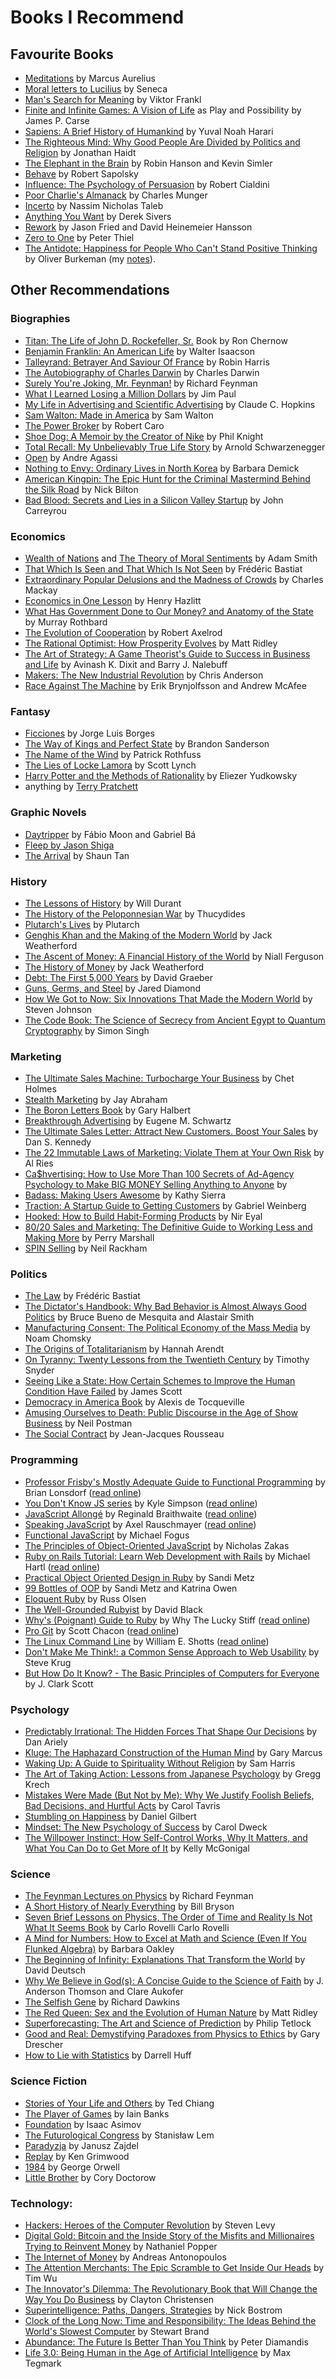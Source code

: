 # Books I Recommend

## Favourite Books

* [Meditations](https://www.goodreads.com/book/show/30659.Meditations) by Marcus Aurelius
* [Moral letters to Lucilius](https://www.goodreads.com/book/show/42457668-moral-letters-to-lucilius) by Seneca
* [Man's Search for Meaning](https://www.goodreads.com/book/show/4069.Man_s_Search_for_Meaning) by Viktor Frankl
* [Finite and Infinite Games: A Vision of Life](https://www.goodreads.com/book/show/189989.Finite_and_Infinite_Games) as Play and Possibility by James P. Carse
* [Sapiens: A Brief History of Humankind](https://www.goodreads.com/book/show/23692271-sapiens) by Yuval Noah Harari
* [The Righteous Mind: Why Good People Are Divided by Politics and Religion](https://www.goodreads.com/book/show/11324722-the-righteous-mind) by Jonathan Haidt
* [The Elephant in the Brain](https://www.goodreads.com/book/show/28820444-the-elephant-in-the-brain) by Robin Hanson and Kevin Simler
* [Behave](https://www.goodreads.com/book/show/31170723-behave) by Robert Sapolsky
* [Influence: The Psychology of Persuasion](https://www.goodreads.com/book/show/28815.Influence) by Robert Cialdini
* [Poor Charlie's Almanack](https://www.goodreads.com/book/show/944652.Poor_Charlie_s_Almanack) by Charles Munger
* [Incerto](https://www.goodreads.com/series/164555-incerto) by Nassim Nicholas Taleb
* [Anything You Want](https://www.goodreads.com/book/show/11878168-anything-you-want) by Derek Sivers
* [Rework](https://www.goodreads.com/book/show/6732019-rework) by Jason Fried and David Heinemeier Hansson
* [Zero to One](https://www.goodreads.com/book/show/18050143-zero-to-one) by Peter Thiel
* [The Antidote: Happiness for People Who Can't Stand Positive Thinking](https://www.goodreads.com/book/show/13721709-the-antidote) by Oliver Burkeman \(my [notes](https://stojanow.com/the-antidote/)\).

## Other Recommendations

### Biographies

* [Titan: The Life of John D. Rockefeller, Sr.](https://www.goodreads.com/book/show/16121.Titan) Book by Ron Chernow
* [Benjamin Franklin: An American Life](https://www.goodreads.com/book/show/10883.Benjamin_Franklin) by Walter Isaacson
* [Talleyrand: Betrayer And Saviour Of France](https://www.goodreads.com/book/show/4446705-talleyrand) by Robin Harris
* [The Autobiography of Charles Darwin](https://www.goodreads.com/book/show/185404.The_Autobiography_of_Charles_Darwin_1809_82) by Charles Darwin
* [Surely You're Joking, Mr. Feynman!](https://www.goodreads.com/author/show/1429989.Richard_Feynman) by Richard Feynman
* [What I Learned Losing a Million Dollars](https://www.goodreads.com/book/show/1334384.What_I_Learned_Losing_a_Million_Dollars) by Jim Paul
* [My Life in Advertising and Scientific Advertising](https://www.goodreads.com/book/show/404747.My_Life_in_Advertising_and_Scientific_Advertising) by Claude C. Hopkins
* [Sam Walton: Made in America](https://www.goodreads.com/book/show/10631.Sam_Walton) by Sam Walton
* [The Power Broker](https://www.goodreads.com/book/show/1111.The_Power_Broker) by Robert Caro
* [Shoe Dog: A Memoir by the Creator of Nike](https://www.goodreads.com/book/show/27220736-shoe-dog) by Phil Knight
* [Total Recall: My Unbelievably True Life Story](https://www.goodreads.com/book/show/14546626-total-recall) by Arnold Schwarzenegger
* [Open](https://www.goodreads.com/book/show/6480781-open) by Andre Agassi
* [Nothing to Envy: Ordinary Lives in North Korea](https://www.goodreads.com/book/show/40604846-nothing-to-envy) by Barbara Demick
* [American Kingpin: The Epic Hunt for the Criminal Mastermind Behind the Silk Road](https://www.goodreads.com/book/show/31920777-american-kingpin) by Nick Bilton
* [Bad Blood: Secrets and Lies in a Silicon Valley Startup](https://www.goodreads.com/book/show/37976541-bad-blood) by John Carreyrou

### Economics

* [Wealth of Nations](https://www.goodreads.com/book/show/25698.The_Wealth_of_Nations) and [The Theory of Moral Sentiments](https://www.goodreads.com/book/show/25700.The_Theory_of_Moral_Sentiments) by Adam Smith
* [That Which Is Seen and That Which Is Not Seen](https://www.goodreads.com/book/show/1609227.That_Which_Is_Seen_and_That_Which_Is_Not_Seen) by Frédéric Bastiat
* [Extraordinary Popular Delusions and the Madness of Crowds](https://www.goodreads.com/book/show/162120.Extraordinary_Popular_Delusions_and_the_Madness_of_Crowds) by Charles Mackay
* [Economics in One Lesson](https://www.goodreads.com/book/show/3028.Economics_in_One_Lesson) by Henry Hazlitt
* [What Has Government Done to Our Money? and Anatomy of the State](https://www.goodreads.com/book/show/81977.What_Has_Government_Done_to_Our_Money_and_The_Case_for_the_100_Percent_Gold_Dollar) by Murray Rothbard
* [The Evolution of Cooperation](https://www.goodreads.com/book/show/366821.The_Evolution_of_Cooperation) by Robert Axelrod
* [The Rational Optimist: How Prosperity Evolves](https://www.goodreads.com/book/show/7776209-the-rational-optimist) by Matt Ridley
* [The Art of Strategy: A Game Theorist's Guide to Success in Business and Life](hhttps://www.goodreads.com/book/show/2423424.The_Art_of_Strategy) by Avinash K. Dixit and Barry J. Nalebuff
* [Makers: The New Industrial Revolution](https://www.goodreads.com/book/show/13414678-makers) by Chris Anderson
* [Race Against The Machine](https://www.goodreads.com/book/show/12952273-race-against-the-machine) by Erik Brynjolfsson and Andrew McAfee

### Fantasy

* [Ficciones](https://www.goodreads.com/book/show/426504.Ficciones) by Jorge Luis Borges
* [The Way of Kings and Perfect State](https://www.goodreads.com/book/show/7235533-the-way-of-kings) by Brandon Sanderson
* [The Name of the Wind](https://www.goodreads.com/book/show/186074.The_Name_of_the_Wind) by Patrick Rothfuss
* [The Lies of Locke Lamora](https://www.goodreads.com/book/show/29588376-the-lies-of-locke-lamora) by Scott Lynch
* [Harry Potter and the Methods of Rationality](https://www.goodreads.com/book/show/10016013-harry-potter-and-the-methods-of-rationality) by Eliezer Yudkowsky
* anything by [Terry Pratchett](https://www.goodreads.com/author/show/1654.Terry_Pratchett)

### Graphic Novels

* [Daytripper](https://www.goodreads.com/book/show/8477057-daytripper) by Fábio Moon and Gabriel Bá
* [Fleep by Jason Shiga](http://www.shigabooks.com/fleep.php)
* [The Arrival](https://www.goodreads.com/book/show/920607.The_Arrival) by Shaun Tan

### History

* [The Lessons of History](https://www.goodreads.com/book/show/174713.The_Lessons_of_History) by Will Durant
* [The History of the Peloponnesian War](https://www.goodreads.com/book/show/261243.History_of_the_Peloponnesian_War) by Thucydides
* [Plutarch's Lives](https://www.goodreads.com/series/157208) by Plutarch
* [Genghis Khan and the Making of the Modern World](https://www.goodreads.com/book/show/40718726-genghis-khan-and-the-making-of-the-modern-world?ac=1&from_search=true) by Jack Weatherford
* [The Ascent of Money: A Financial History of the World](https://www.goodreads.com/book/show/2714607-the-ascent-of-money) by Niall Ferguson
* [The History of Money](https://www.goodreads.com/book/show/103226.The_History_of_Money) by Jack Weatherford
* [Debt: The First 5,000 Years](https://www.goodreads.com/book/show/6617037-debt) by David Graeber
* [Guns, Germs, and Steel](https://www.goodreads.com/book/show/1842.Guns_Germs_and_Steel) by Jared Diamond
* [How We Got to Now: Six Innovations That Made the Modern World](https://www.goodreads.com/book/show/20893477-how-we-got-to-now) by Steven Johnson
* [The Code Book: The Science of Secrecy from Ancient Egypt to Quantum Cryptography](https://www.goodreads.com/book/show/17994.The_Code_Book) by Simon Singh

### Marketing

* [The Ultimate Sales Machine: Turbocharge Your Business](https://www.goodreads.com/book/show/1258489.Ultimate_Sales_Machine) by Chet Holmes
* [Stealth Marketing](https://www.goodreads.com/book/show/17288278-stealth-marketing) by Jay Abraham
* [The Boron Letters Book](http://www.thegaryhalbertletter.com/Boron/BoronLetterCh1.htm) by Gary Halbert
* [Breakthrough Advertising](https://www.goodreads.com/book/show/8662312-breakthrough-advertising) by Eugene M. Schwartz
* [The Ultimate Sales Letter: Attract New Customers. Boost Your Sales](https://www.goodreads.com/book/show/112466.The_Ultimate_Sales_Letter) by Dan S. Kennedy
* [The 22 Immutable Laws of Marketing: Violate Them at Your Own Risk](https://www.goodreads.com/book/show/33449.The_22_Immutable_Laws_of_Marketing) by Al Ries
* [Ca$hvertising: How to Use More Than 100 Secrets of Ad-Agency Psychology to Make BIG MONEY Selling Anything to Anyone](https://www.goodreads.com/book/show/6238528-ca-hvertising) by
* [Badass: Making Users Awesome](https://www.goodreads.com/book/show/24737268-badass) by Kathy Sierra
* [Traction: A Startup Guide to Getting Customers](https://www.goodreads.com/book/show/22091581-traction) by Gabriel Weinberg
* [Hooked: How to Build Habit-Forming Products](https://www.goodreads.com/book/show/22668729-hooked) by Nir Eyal
* [80/20 Sales and Marketing: The Definitive Guide to Working Less and Making More](https://www.goodreads.com/book/show/17214272-80-20-sales-and-marketing) by Perry Marshall
* [SPIN Selling](https://www.goodreads.com/book/show/833015.SPIN_Selling) by Neil Rackham

### Politics

* [The Law](https://www.goodreads.com/book/show/1609224.The_Law) by Frédéric Bastiat
* [The Dictator's Handbook: Why Bad Behavior is Almost Always Good Politics](https://www.goodreads.com/book/show/11612989-the-dictator-s-handbook) by Bruce Bueno de Mesquita and Alastair Smith
* [Manufacturing Consent: The Political Economy of the Mass Media](https://www.goodreads.com/book/show/12617.Manufacturing_Consent) by Noam Chomsky
* [The Origins of Totalitarianism](https://www.goodreads.com/book/show/396931.The_Origins_of_Totalitarianism) by Hannah Arendt
* [On Tyranny: Twenty Lessons from the Twentieth Century](https://www.goodreads.com/book/show/33917107-on-tyranny) by Timothy Snyder
* [Seeing Like a State: How Certain Schemes to Improve the Human Condition Have Failed](https://www.goodreads.com/book/show/20186.Seeing_Like_a_State) by James Scott
* [Democracy in America Book](https://www.goodreads.com/book/show/16619.Democracy_in_America) by Alexis de Tocqueville
* [Amusing Ourselves to Death: Public Discourse in the Age of Show Business](https://www.goodreads.com/book/show/74034.Amusing_Ourselves_to_Death) by Neil Postman
* [The Social Contract](https://www.goodreads.com/book/show/12651.The_Social_Contract) by Jean-Jacques Rousseau

### Programming

* [Professor Frisby's Mostly Adequate Guide to Functional Programming](https://www.goodreads.com/book/show/25847352-professor-frisby-s-mostly-adequate-guide-to-functional-programming) by Brian Lonsdorf \([read online](https://mostly-adequate.gitbooks.io/mostly-adequate-guide/)\)
* [You Don't Know JS series](https://www.goodreads.com/series/139311-you-don-t-know-js) by Kyle Simpson \([read online](https://github.com/getify/You-Dont-Know-JS)\)
* [JavaScript Allongé](https://www.goodreads.com/book/show/17154990-javascript-allong) by Reginald Braithwaite \([read online](https://leanpub.com/javascript-allonge/read)\)
* [Speaking JavaScript](https://www.goodreads.com/book/show/19484760-speaking-javascript) by Axel Rauschmayer \([read online](http://speakingjs.com/)\)
* [Functional JavaScript](https://www.goodreads.com/book/show/17623632-functional-javascript) by Michael Fogus
* [The Principles of Object-Oriented JavaScript](https://www.goodreads.com/book/show/20799234-the-principles-of-object-oriented-javascript) by Nicholas Zakas
* [Ruby on Rails Tutorial: Learn Web Development with Rails](https://www.goodreads.com/book/show/13705557-ruby-on-rails-tutorial) by Michael Hartl \([read online](https://www.railstutorial.org/book)\)
* [Practical Object Oriented Design in Ruby](https://www.goodreads.com/book/show/13507787-practical-object-oriented-design-in-ruby) by Sandi Metz
* [99 Bottles of OOP](https://www.goodreads.com/book/show/31183020-99-bottles-of-oop) by Sandi Metz and Katrina Owen
* [Eloquent Ruby](https://www.goodreads.com/book/show/9364729-eloquent-ruby) by Russ Olsen
* [The Well-Grounded Rubyist](https://www.goodreads.com/book/show/3892688-the-well-grounded-rubyist) by David Black
* [Why's \(Poignant\) Guide to Ruby](https://www.goodreads.com/book/show/463882.Why_s_Poignant_Guide_to_Ruby) by Why The Lucky Stiff \([read online](https://poignant.guide/)\)
* [Pro Git](https://www.goodreads.com/book/show/6518085-pro-git) by Scott Chacon \([read online](https://git-scm.com/book/en/v2)\)
* [The Linux Command Line](https://www.goodreads.com/book/show/11724436-the-linux-command-line) by William E. Shotts \([read online](http://linuxcommand.org/tlcl.php)\)
* [Don't Make Me Think!: a Common Sense Approach to Web Usability](https://www.goodreads.com/book/show/18197267-don-t-make-me-think-revisited) by Steve Krug
* [But How Do It Know? - The Basic Principles of Computers for Everyone](https://www.goodreads.com/book/show/18276352-but-how-do-it-know---the-basic-principles-of-computers-for-everyone) by J. Clark Scott

### Psychology

* [Predictably Irrational: The Hidden Forces That Shape Our Decisions](https://www.goodreads.com/author/show/788461.Dan_Ariely) by Dan Ariely
* [Kluge: The Haphazard Construction of the Human Mind](https://www.goodreads.com/book/show/2652751-kluge) by Gary Marcus
* [Waking Up: A Guide to Spirituality Without Religion](https://www.goodreads.com/book/show/18774981-waking-up) by Sam Harris
* [The Art of Taking Action: Lessons from Japanese Psychology](https://www.goodreads.com/book/show/24504151-the-art-of-taking-action) by Gregg Krech
* [Mistakes Were Made \(But Not by Me\): Why We Justify Foolish Beliefs, Bad Decisions, and Hurtful Acts](https://www.goodreads.com/book/show/522525.Mistakes_Were_Made_But_Not_by_Me_) by Carol Tavris
* [Stumbling on Happiness](https://www.goodreads.com/book/show/56627.Stumbling_on_Happiness) by Daniel Gilbert
* [Mindset: The New Psychology of Success](https://www.goodreads.com/book/show/40745.Mindset) by Carol Dweck
* [The Willpower Instinct: How Self-Control Works, Why It Matters, and What You Can Do to Get More of It](https://www.goodreads.com/book/show/10865206-the-willpower-instinct) by Kelly McGonigal

### Science

* [The Feynman Lectures on Physics](https://www.goodreads.com/book/show/5546.The_Feynman_Lectures_on_Physics) by Richard Feynman
* [A Short History of Nearly Everything](https://www.goodreads.com/book/show/21.A_Short_History_of_Nearly_Everything) by Bill Bryson
* [Seven Brief Lessons on Physics, The Order of Time and Reality Is Not What It Seems Book](https://www.goodreads.com/book/show/25734172-seven-brief-lessons-on-physics) by Carlo Rovelli Carlo Rovelli
* [A Mind for Numbers: How to Excel at Math and Science \(Even If You Flunked Algebra\)](https://www.goodreads.com/book/show/18693655-a-mind-for-numbers) by Barbara Oakley
* [The Beginning of Infinity: Explanations That Transform the World](https://www.goodreads.com/book/show/10483171-the-beginning-of-infinity) by David Deutsch
* [Why We Believe in God\(s\): A Concise Guide to the Science of Faith](https://www.goodreads.com/book/show/10361826-why-we-believe-in-god-s) by J. Anderson Thomson and Clare Aukofer
* [The Selfish Gene](https://www.goodreads.com/book/show/61535.The_Selfish_Gene) by Richard Dawkins
* [The Red Queen: Sex and the Evolution of Human Nature](https://www.goodreads.com/book/show/16176.The_Red_Queen) by Matt Ridley
* [Superforecasting: The Art and Science of Prediction](https://www.goodreads.com/book/show/23995360-superforecasting) by Philip Tetlock
* [Good and Real: Demystifying Paradoxes from Physics to Ethics](https://www.goodreads.com/book/show/1096665.Good_and_Real) by Gary Drescher
* [How to Lie with Statistics](https://www.goodreads.com/book/show/1096665.Good_and_Real) by Darrell Huff

### Science Fiction

* [Stories of Your Life and Others](https://www.goodreads.com/book/show/223380.Stories_of_Your_Life_and_Others) by Ted Chiang
* [The Player of Games](https://www.goodreads.com/book/show/18630.The_Player_of_Games) by Iain Banks
* [Foundation](https://www.goodreads.com/book/show/29579.Foundation) by Isaac Asimov
* [The Futurological Congress](https://www.goodreads.com/book/show/733473.The_Futurological_Congress) by Stanisław Lem
* [Paradyzja](https://www.goodreads.com/book/show/733473.The_Futurological_Congress) by Janusz Zajdel
* [Replay](https://www.goodreads.com/book/show/341735.Replay) by Ken Grimwood
* [1984](https://www.goodreads.com/book/show/40961427-1984) by George Orwell
* [Little Brother](https://www.goodreads.com/book/show/954674.Little_Brother) by Cory Doctorow

### Technology:

* [Hackers: Heroes of the Computer Revolution](https://www.goodreads.com/book/show/56829.Hackers) by Steven Levy
* [Digital Gold: Bitcoin and the Inside Story of the Misfits and Millionaires Trying to Reinvent Money](https://www.goodreads.com/book/show/23546676-digital-gold) by Nathaniel Popper
* [The Internet of Money](https://www.goodreads.com/book/show/31869077-the-internet-of-money) by Andreas Antonopoulos
* [The Attention Merchants: The Epic Scramble to Get Inside Our Heads](https://www.goodreads.com/book/show/28503628-the-attention-merchants) by Tim Wu
* [The Innovator's Dilemma: The Revolutionary Book that Will Change the Way You Do Business](https://www.goodreads.com/book/show/2615.The_Innovator_s_Dilemma) by Clayton Christensen
* [Superintelligence: Paths, Dangers, Strategies](https://www.goodreads.com/book/show/20527133-superintelligence) by Nick Bostrom
* [Clock of the Long Now: Time and Responsibility: The Ideas Behind the World's Slowest Computer](https://www.goodreads.com/book/show/33279.Clock_of_the_Long_Now) by Stewart Brand
* [Abundance: The Future Is Better Than You Think](https://www.goodreads.com/book/show/13187824-abundance) by Peter Diamandis
* [Life 3.0: Being Human in the Age of Artificial Intelligence](https://www.goodreads.com/book/show/34272565-life-3-0) by Max Tegmark
